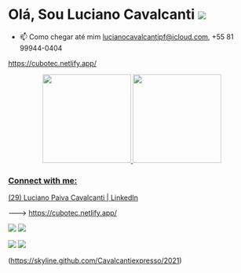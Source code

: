 # Olá, Sou  Luciano Cavalcanti ![](C:\Users\LUCIA\Dio-desafio\INSTAGRAM\img\perfil-instagram.jpg)

- 📫 Como chegar até mim [lucianocavalcantipf@icloud.com](mailto:lucianocavalcantipf@icloud.com), +55 81 99944-0404

https://cubotec.netlify.app/
  <div align="center">
    <a href="https://github.com/Cavalcantiexpresso">
    <img height="180em" src="https://github-readme-stats.vercel.app/api?username=Cavalcantiexpresso&show_icons=true&theme=dark&include_all_commits=true&count_private=true"/>
    <img height="180em" src="https://github-readme-stats.vercel.app/api/top-langs/?username=cavalcantiexpresso&layout=compact&langs_count=7&theme=dark"/>
  </div>
  
  

### Connect with me:

[(29) Luciano Paiva Cavalcanti | LinkedIn](https://www.linkedin.com/in/lucianocavalcanti/)


--->
https://cubotec.netlify.app/
<div> 
  <a href="https://www.youtube.com/channel/UCo9VYMAkWpibE86EIEI_n_g" target="_blank"><img src="https://img.shields.io/badge/YouTube-FF0000?style=for-the-badge&logo=youtube&logoColor=white" target="_blank"></a>
  <a href="https://www.instagram.com/lucianocavalcanti26/" target="_blank"><img src="https://img.shields.io/badge/-Instagram-%23E4405F?style=for-the-badge&logo=instagram&logoColor=white" target="_blank"></a>
 	 
  <a href = "mailto:lucianocavalcanti26@gmail.com"><img src="https://img.shields.io/badge/-Gmail-%23333?style=for-the-badge&logo=gmail&logoColor=white" target="_blank"></a>
  <a href="https://www.linkedin.com/in/lucianocavalcanti" target="_blank"><img src="https://img.shields.io/badge/-LinkedIn-%230077B5?style=for-the-badge&logo=linkedin&logoColor=white" target="_blank"></a> 
 
(https://skyline.github.com/Cavalcantiexpresso/2021)
 
</div>
















